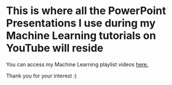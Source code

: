 <h1>This is where all the PowerPoint Presentations I use during my Machine Learning tutorials on YouTube will reside</h1>

You can access my Machine Learning playlist videos <a href="https://www.youtube.com/playlist?list=PLlg4M31xJeYa7XcJZWypot8l7R-0E65Ls" target="_blank">here.</a>

Thank you for your interest :)
